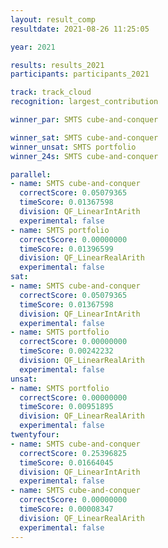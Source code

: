 ```yaml
---
layout: result_comp
resultdate: 2021-08-26 11:25:05

year: 2021

results: results_2021
participants: participants_2021

track: track_cloud
recognition: largest_contribution

winner_par: SMTS cube-and-conquer

winner_sat: SMTS cube-and-conquer
winner_unsat: SMTS portfolio
winner_24s: SMTS cube-and-conquer

parallel:
- name: SMTS cube-and-conquer
  correctScore: 0.05079365
  timeScore: 0.01367598
  division: QF_LinearIntArith
  experimental: false
- name: SMTS portfolio
  correctScore: 0.00000000
  timeScore: 0.01396599
  division: QF_LinearRealArith
  experimental: false
sat:
- name: SMTS cube-and-conquer
  correctScore: 0.05079365
  timeScore: 0.01367598
  division: QF_LinearIntArith
  experimental: false
- name: SMTS portfolio
  correctScore: 0.00000000
  timeScore: 0.00242232
  division: QF_LinearRealArith
  experimental: false
unsat:
- name: SMTS portfolio
  correctScore: 0.00000000
  timeScore: 0.00951895
  division: QF_LinearRealArith
  experimental: false
twentyfour:
- name: SMTS cube-and-conquer
  correctScore: 0.25396825
  timeScore: 0.01664045
  division: QF_LinearIntArith
  experimental: false
- name: SMTS cube-and-conquer
  correctScore: 0.00000000
  timeScore: 0.00008347
  division: QF_LinearRealArith
  experimental: false
---
```

